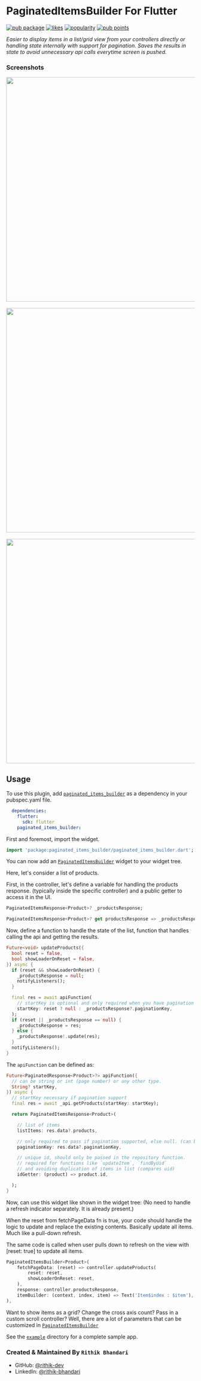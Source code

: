 # PaginatedItemsBuilder For Flutter
[![pub package](https://img.shields.io/pub/v/paginated_items_builder.svg)](https://pub.dev/packages/paginated_items_builder)
[![likes](https://badges.bar/paginated_items_builder/likes)](https://pub.dev/packages/paginated_items_builder/score)
[![popularity](https://badges.bar/paginated_items_builder/popularity)](https://pub.dev/packages/paginated_items_builder/score)
[![pub points](https://badges.bar/paginated_items_builder/pub%20points)](https://pub.dev/packages/paginated_items_builder/score)

*Easier to display items in a list/grid view from your controllers directly or handling state internally with support for pagination. 
Saves the results in state to avoid unnecessary api calls everytime screen is pushed.*

### Screenshots
<img src="https://user-images.githubusercontent.com/56810766/148798681-2077ac11-cdf4-46a8-8718-90e32661f1ab.jpeg" height=600/>&nbsp;&nbsp;<img src="https://user-images.githubusercontent.com/56810766/148798642-a4a87582-928d-42ad-b7e0-f752842974bb.jpeg" height=600/>&nbsp;&nbsp;<img src="https://user-images.githubusercontent.com/56810766/148798666-6224bae3-e08c-4efb-b967-9cdc1bc49d6e.jpeg" height=600/>

## Usage

To use this plugin, add [`paginated_items_builder`](https://pub.dev/packages/paginated_items_builder) as a dependency in your pubspec.yaml file.

```yaml
  dependencies:
    flutter:
      sdk: flutter
    paginated_items_builder:
```

First and foremost, import the widget.
```dart
import 'package:paginated_items_builder/paginated_items_builder.dart';
```

You can now add an [`PaginatedItemsBuilder`](https://github.com/rithik-dev/paginated_items_builder/blob/master/lib/src/paginated_items_builder.dart) widget to your widget tree.

Here, let's consider a list of products.

First, in the controller, let's define a variable for handling the products response. 
(typically inside the specific controller) and a public getter to access it in the UI.

```dart
PaginatedItemsResponse<Product>? _productsResponse;

PaginatedItemsResponse<Product>? get productsResponse => _productsResponse;
```

Now, define a function to handle the state of the list, function that handles calling the api and 
getting the results.

```dart
Future<void> updateProducts({
  bool reset = false,
  bool showLoaderOnReset = false,
}) async {
  if (reset && showLoaderOnReset) {
    _productsResponse = null;
    notifyListeners();
  }

  final res = await apiFunction(
    // startKey is optional and only required when you have pagination support in api
    startKey: reset ? null : _productsResponse?.paginationKey,
  );
  if (reset || _productsResponse == null) {
    _productsResponse = res;
  } else {
    _productsResponse!.update(res);
  }
  notifyListeners();
}
```

The `apiFunction` can be defined as:

```dart
Future<PaginatedResponse<Product>?> apiFunction({
  // can be string or int (page number) or any other type.
  String? startKey,
}) async {
  // startKey necessary if pagination support
  final res = await _api.getProducts(startKey: startKey);

  return PaginatedItemsResponse<Product>(

    // list of items
    listItems: res.data?.products,

    // only required to pass if pagination supported, else null. (can be of any type)
    paginationKey: res.data?.paginationKey,

    // unique id, should only be passed in the repository function.
    // required for functions like `updateItem`, `findByUid`
    // and avoiding duplication of items in list (compares uid)
    idGetter: (product) => product.id,

  );
}
```

Now, can use this widget like shown in the widget tree:
(No need to handle a refresh indicator separately. It is already present.)

When the reset from fetchPageData fn is true, your code should handle the logic to update
and replace the existing contents. Basically update all items. Much like a pull-down refresh.

The same code is called when user pulls down to refresh on the view with [reset: true] to update all items. 
```dart
PaginatedItemsBuilder<Product>(
    fetchPageData: (reset) => controller.updateProducts(
        reset: reset,
        showLoaderOnReset: reset,
    ),
    response: controller.productsResponse,
    itemBuilder: (context, index, item) => Text('Item$index : $item'),
),
```

Want to show items as a grid? Change the cross axis count? Pass in a custom scroll controller?
Well, there are a lot of parameters that can be customized in [`PaginatedItemsBuilder`](https://github.com/rithik-dev/paginated_items_builder/blob/master/lib/src/paginated_items_builder.dart)

See the [`example`](https://github.com/rithik-dev/paginated_items_builder/blob/master/example) directory for a complete sample app.

### Created & Maintained By `Rithik Bhandari`

* GitHub: [@rithik-dev](https://github.com/rithik-dev)
* LinkedIn: [@rithik-bhandari](https://www.linkedin.com/in/rithik-bhandari/)

